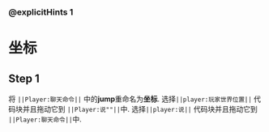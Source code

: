 ### @explicitHints 1


# 坐标

## Step 1
将 ``||Player:聊天命令||`` 中的**jump**重命名为**坐标**. 选择``||player:玩家世界位置||`` 代码块并且拖动它到 ``||Player:说""||``中. 选择``||player:说||`` 代码块并且拖动它到 ``||Player:聊天命令||``中. 

